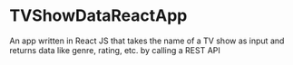 # TVShowDataReactApp
An app written in React JS that takes the name of a TV show as input and returns data like genre, rating, etc. by calling a REST API
